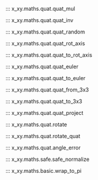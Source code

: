 ::: x_xy.maths.quat.quat_mul

::: x_xy.maths.quat.quat_inv

::: x_xy.maths.quat.quat_random

::: x_xy.maths.quat.quat_rot_axis

::: x_xy.maths.quat.quat_to_rot_axis

::: x_xy.maths.quat.quat_euler

::: x_xy.maths.quat.quat_to_euler

::: x_xy.maths.quat.quat_from_3x3

::: x_xy.maths.quat.quat_to_3x3

::: x_xy.maths.quat.quat_project

::: x_xy.maths.quat.rotate

::: x_xy.maths.quat.rotate_quat

::: x_xy.maths.quat.angle_error

::: x_xy.maths.safe.safe_normalize

::: x_xy.maths.basic.wrap_to_pi
